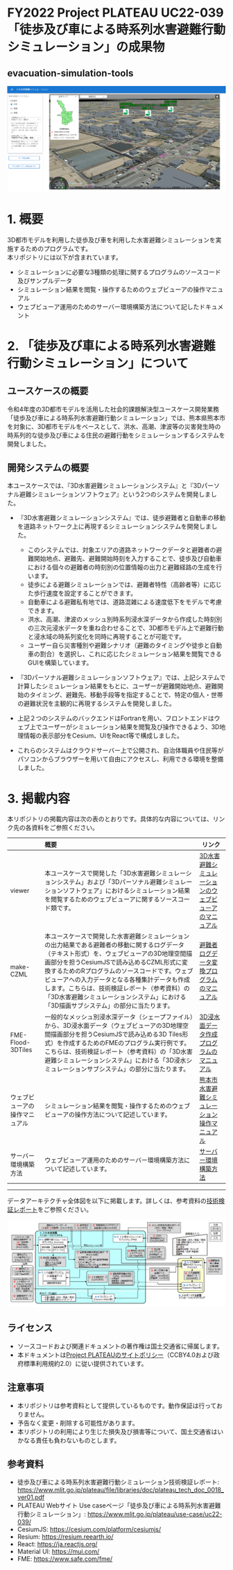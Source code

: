 # FY2022 Project PLATEAU UC22-039「徒歩及び車による時系列水害避難行動シミュレーション」の成果物
## evacuation-simulation-tools

![シミュレーションの描画例](images/Simulation_Scene.png)

# 1. 概要

3D都市モデルを利⽤した徒歩及び車を利用した水害避難シミュレーションを実施するためのプログラムです。  
本リポジトリには以下が含まれています。
- シミュレーションに必要な3種類の処理に関するプログラムのソースコード及びサンプルデータ
- シミュレーション結果を閲覧・操作するためのウェブビューアの操作マニュアル
- ウェブビューア運用のためのサーバー環境構築方法について記したドキュメント


# 2. 「徒歩及び車による時系列水害避難行動シミュレーション」について

## ユースケースの概要

令和4年度の3D都市モデルを活用した社会的課題解決型ユースケース開発業務「徒歩及び車による時系列水害避難行動シミュレーション」では、熊本県熊本市を対象に、3D都市モデルをベースとして、洪水、高潮、津波等の災害発生時の時系列的な徒歩及び車による住民の避難行動をシミュレーションするシステムを開発しました。  

## 開発システムの概要

本ユースケースでは、『3D水害避難シミュレーションシステム』と『3Dパーソナル避難シミュレーションソフトウェア』という2つのシステムを開発しました。

- 『3D水害避難シミュレーションシステム』では、徒歩避難者と自動車の移動を道路ネットワーク上に再現するシミュレーションシステムを開発しました。  
  - このシステムでは、対象エリアの道路ネットワークデータと避難者の避難開始地点、避難先、避難開始時刻を入力することで、徒歩及び自動車における個々の避難者の時刻別の位置情報の出力と避難経路の生成を行います。  
  - 徒歩による避難シミュレーションでは、避難者特性（高齢者等）に応じた歩行速度を設定することができます。
  - 自動車による避難私有地では、道路混雑による速度低下をモデルで考慮できます。
  - 洪水、高潮、津波のメッシュ別時系列浸水深データから作成した時刻別の三次元浸水データを重ね合わせることで、3D都市モデル上で避難行動と浸水域の時系列変化を同時に再現することが可能です。
  - ユーザー自ら災害種別や避難シナリオ（避難のタイミングや徒歩と自動車の割合）を選択し、これに応じたシミュレーション結果を閲覧できるGUIを構築しています。

- 『3Dパーソナル避難シミュレーションソフトウェア』では、上記システムで計算したシミュレーション結果をもとに、ユーザーが避難開始地点、避難開始のタイミング、避難先、移動手段等を指定することで、特定の個人・世帯の避難状況を主観的に再現するシステムを開発しました。

- 上記２つのシステムのバックエンドはFortranを用い、フロントエンドはウェブ上でユーザーがシミュレーション結果を閲覧及び操作できるよう、3D地理情報の表示部分をCesium、UIをReact等で構成しました。

- これらのシステムはクラウドサーバー上で公開され、自治体職員や住民等がパソコンからブラウザーを用いて自由にアクセスし、利用できる環境を整備しました。

# 3. 掲載内容

本リポジトリの掲載内容は次の表のとおりです。具体的な内容については、リンク先の各資料をご参照ください。

|                                | 概要                                                                                                                                                                                                                                                                                                                                                                                                                      | リンク                                                                                                     |
|:-------------------------------|:--------------------------------------------------------------------------------------------------------------------------------------------------------------------------------------------------------------------------------------------------------------------------------------------------------------------------------------------------------------------------------------------------------------------------|----------------------------------------------------------------------------------------------------------------|
| viewer                         | 本ユースケースで開発した「3D水害避難シミュレーションシステム」および「3Dパーソナル避難シミュレーションソフトウェア」におけるシミュレーション結果を閲覧するためのウェブビューアに関するソースコード類です。                                                                                                                                                                                                                                      | [3D水害避難シミュレーションのウェブビューアのマニュアル](/viewer/Manual_for_Web_Viewer_System.md)              |
| make-CZML                      | 本ユースケースで開発した水害避難シミュレーションの出力結果である避難者の移動に関するログデータ（テキスト形式）を、ウェブビューアの3D地理空間描画部分を担うCesiumJSで読み込めるCZML形式に変換するためのRプログラムのソースコードです。ウェブビューアへの入力データとなる各種集計データも作成します。こちらは、技術検証レポート（参考資料）の「3D水害避難シミュレーションシステム」における「3D描画サブシステム」の部分に当たります。 | [避難者ログデータ変換プログラムのマニュアル](/make-CZML/Manual_for_Converter_Evacuees_Log_to_CZML.md)          |
| FME-Flood-3DTiles              | 一般的なメッシュ別浸水深データ（シェープファイル）から、3D浸水面データ（ウェブビューアの3D地理空間描画部分を担うCesiumJSで読み込める3D Tiles形式）を作成するためのFMEのプログラム実行例です。こちらは、技術検証レポート（参考資料）の「3D水害避難シミュレーションシステム」における「3D浸水シミュレーションサブシステム」の部分に当たります。                                                                                       | [3D浸水面データ作成プログラムのマニュアル](/FME-Flood-3DTiles/Manual_for_Converter_Flood_Meshes_to_3DTiles.md) |
| ウェブビューアの操作マニュアル | シミュレーション結果を閲覧・操作するためのウェブビューアの操作方法について記述しています。                                                                                                                                                                                                                                                                                                                                | [熊本市水害避難シミュレーション操作マニュアル](./User's_Manual_for_Web_Viewer.pdf)                            |
| サーバー環境構築方法           | ウェブビューア運用のためのサーバー環境構築方法について記述しています。                                                                                                                                                                                                                                                                                                                                                      | [サーバー環境構築方法](./Server_Setting_Method.pdf)                                                         |

***

データアーキテクチャ全体図を以下に掲載します。詳しくは、参考資料の[技術検証レポート](https://www.mlit.go.jp/plateau/file/libraries/doc/plateau_tech_doc_0018_ver01.pdf)をご参照ください。

![データアーキテクチャ全体図](images/Data_Architecture.png)

## ライセンス

-   ソースコードおよび関連ドキュメントの著作権は国土交通省に帰属します。
-   本ドキュメントは[Project PLATEAUのサイトポリシー](https://www.mlit.go.jp/plateau/site-policy/)（CCBY4.0および政府標準利用規約2.0）に従い提供されています。

## 注意事項

-   本リポジトリは参考資料として提供しているものです。動作保証は行っておりません。
-   予告なく変更・削除する可能性があります。
-   本リポジトリの利用により生じた損失及び損害等について、国土交通省はいかなる責任も負わないものとします。

## 参考資料

-   徒歩及び車による時系列水害避難行動シミュレーション技術検証レポート: <https://www.mlit.go.jp/plateau/file/libraries/doc/plateau_tech_doc_0018_ver01.pdf>
-   PLATEAU Webサイト Use caseページ「徒歩及び車による時系列水害避難行動シミュレーション」: <https://www.mlit.go.jp/plateau/use-case/uc22-039/>
-   CesiumJS: <https://cesium.com/platform/cesiumjs/>
-   Resium: <https://resium.reearth.io/>
-   React: <https://ja.reactjs.org/>
-   Material UI: <https://mui.com/>
-   FME: <https://www.safe.com/fme/>
